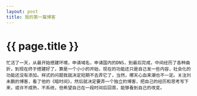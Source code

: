 ```yaml
---
layout: post
title: 我的第一篇博客
---
```


{{ page.title }}
================


	忙活了一天，从最开始搭建环境，申请域名，申请国内的DNS，到最后完成，中间经历了各种曲折，到现在终于搭建好了，算是一个小小的开始，现在的功能还只是自己发一些内容，社会化的功能还没有添加。样式的问题我就决定短期不去弄它了，当然，哪天心血来潮也不一定。关注刘未鹏的博客，看了他的《暗时间》，然后就决定要弄一个独立的博客，把自己的经历和思考写下来，或许不成熟，不系统，但希望自己在一段时间后回首，能够看到自己的改变。